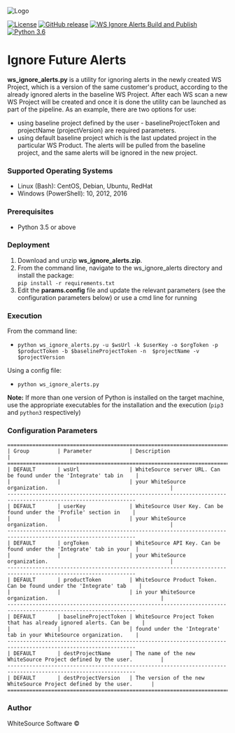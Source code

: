 ![Logo](https://whitesource-resources.s3.amazonaws.com/ws-sig-images/Whitesource_Logo_178x44.png)  

[![License](https://img.shields.io/badge/License-Apache%202.0-yellowgreen.svg)](https://opensource.org/licenses/Apache-2.0)
[![GitHub release](https://img.shields.io/github/v/release/whitesource-ps/ws-ignore-alerts)](https://github.com/whitesource-ps/ws-ignore-alerts/releases/latest) 
[![WS Ignore Alerts Build and Publish](https://github.com/whitesource-ps/ws-ignore-alerts/actions/workflows/ci.yml/badge.svg)](https://github.com/whitesource-ps/ws-ignore-alerts/actions/workflows/ci.yml)
[![Python 3.6](https://upload.wikimedia.org/wikipedia/commons/thumb/8/8c/Blue_Python_3.6%2B_Shield_Badge.svg/86px-Blue_Python_3.6%2B_Shield_Badge.svg.png)](https://www.python.org/downloads/release/python-360/)

# Ignore Future Alerts 
**ws_ignore_alerts.py** is a utility for ignoring alerts in the newly created WS Project, which is a version of the same customer's product, 
according to the already ignored alerts in the baseline WS Project. After each WS scan a new WS Project will be created and
once it is done the utility can be launched as part of the pipeline.
As an example, there are two options for use:
- using baseline project defined by the user - baselineProjectToken and projectName (projectVersion) are required parameters.
- using default baseline project which is the last updated project in the particular WS Product.
The alerts will be pulled from the baseline project, and the same alerts will be ignored in the new project.

### Supported Operating Systems
- Linux (Bash): CentOS, Debian, Ubuntu, RedHat
- Windows (PowerShell): 10, 2012, 2016

### Prerequisites
- Python 3.5 or above

### Deployment
1. Download and unzip **ws_ignore_alerts.zip**.
2. From the command line, navigate to the ws_ignore_alerts directory and install the package:  
   `pip install -r requirements.txt`
3. Edit the **params.config** file and update the relevant parameters (see the configuration parameters below) or 
   use a cmd line for running

### Execution
From the command line:
- `python ws_ignore_alerts.py -u $wsUrl -k $userKey -o $orgToken -p $productToken -b $baselineProjectToken -n 
  $projectName -v $projectVersion` 

Using a config file:
- `python ws_ignore_alerts.py`

**Note:** If more than one version of Python is installed on the target machine, use the appropriate executables
for the installation and the execution (`pip3` and `python3` respectively)

### Configuration Parameters
```
===============================================================================================================
| Group         | Parameter            | Description                                                          |
===============================================================================================================
| DEFAULT       | wsUrl                | WhiteSource server URL. Can be found under the 'Integrate' tab in    |   
|               |                      | your WhiteSource organization.                                       |
---------------------------------------------------------------------------------------------------------------
| DEFAULT       | userKey              | WhiteSource User Key. Can be found under the 'Profile' section in    |
|               |                      | your WhiteSource organization.                                       |
---------------------------------------------------------------------------------------------------------------
| DEFAULT       | orgToken             | WhiteSource API Key. Can be found under the 'Integrate' tab in your  |
|               |                      | your WhiteSource organization.                                       |
---------------------------------------------------------------------------------------------------------------
| DEFAULT       | productToken         | WhiteSource Product Token. Can be found under the 'Integrate' tab    |  
|               |                      | in your WhiteSource organization.                                    |
---------------------------------------------------------------------------------------------------------------
| DEFAULT       | baselineProjectToken | WhiteSource Project Token that has already ignored alerts. Can be    |  
|               |                      | found under the 'Integrate' tab in your WhiteSource organization.    |
---------------------------------------------------------------------------------------------------------------
| DEFAULT       | destProjectName      | The name of the new WhiteSource Project defined by the user.         |  
---------------------------------------------------------------------------------------------------------------
| DEFAULT       | destProjectVersion   | The version of the new WhiteSource Project defined by the user.      |  
===============================================================================================================
```

### Author
WhiteSource Software ©

